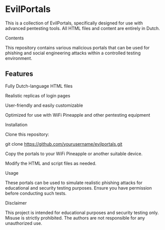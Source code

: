 # EvilPortals

This is a collection of EvilPortals, specifically designed for use with advanced pentesting tools. All HTML files and content are entirely in Dutch.

Contents

This repository contains various malicious portals that can be used for phishing and social engineering attacks within a controlled testing environment.

## Features

Fully Dutch-language HTML files

Realistic replicas of login pages

User-friendly and easily customizable

Optimized for use with WiFi Pineapple and other pentesting equipment

Installation

Clone this repository:

git clone https://github.com/yourusername/evilportals.git

Copy the portals to your WiFi Pineapple or another suitable device.

Modify the HTML and script files as needed.

Usage

These portals can be used to simulate realistic phishing attacks for educational and security testing purposes. Ensure you have permission before conducting such tests.

Disclaimer

This project is intended for educational purposes and security testing only. Misuse is strictly prohibited. The authors are not responsible for any unauthorized use.
